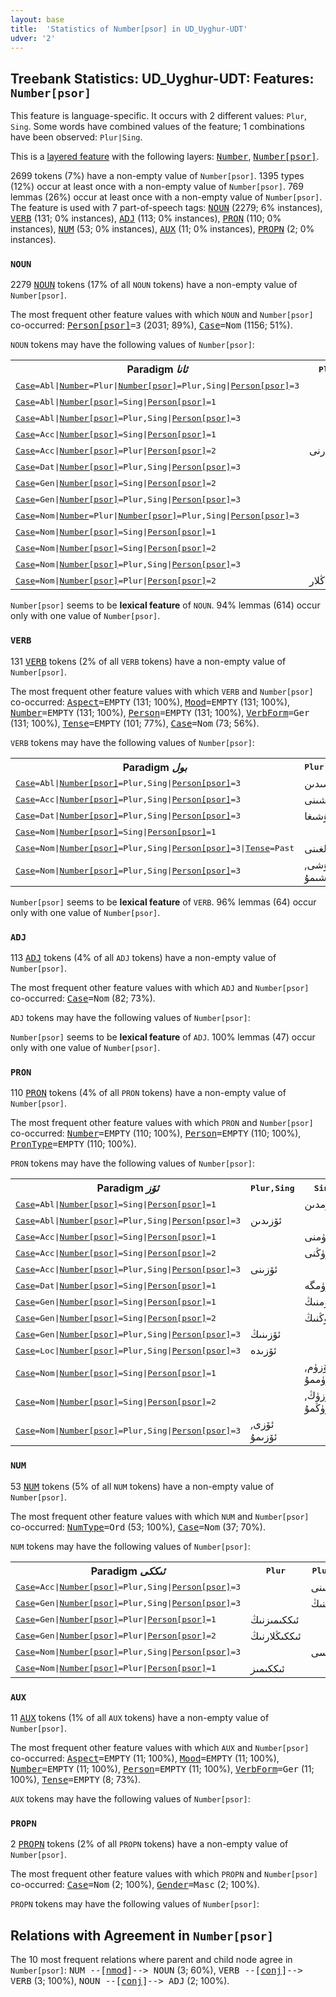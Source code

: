 ```yaml
---
layout: base
title:  'Statistics of Number[psor] in UD_Uyghur-UDT'
udver: '2'
---
```


## Treebank Statistics: UD_Uyghur-UDT: Features: `Number[psor]`

This feature is language-specific.
It occurs with 2 different values: `Plur`, `Sing`.
Some words have combined values of the feature; 1 combinations have been observed: `Plur|Sing`.

This is a <a href="../../u/overview/feat-layers.html">layered feature</a> with the following layers: <tt><a href="ug_udt-feat-Number.html">Number</a></tt>, <tt><a href="ug_udt-feat-Number-psor.html">Number[psor]</a></tt>.

2699 tokens (7%) have a non-empty value of `Number[psor]`.
1395 types (12%) occur at least once with a non-empty value of `Number[psor]`.
769 lemmas (26%) occur at least once with a non-empty value of `Number[psor]`.
The feature is used with 7 part-of-speech tags: <tt><a href="ug_udt-pos-NOUN.html">NOUN</a></tt> (2279; 6% instances), <tt><a href="ug_udt-pos-VERB.html">VERB</a></tt> (131; 0% instances), <tt><a href="ug_udt-pos-ADJ.html">ADJ</a></tt> (113; 0% instances), <tt><a href="ug_udt-pos-PRON.html">PRON</a></tt> (110; 0% instances), <tt><a href="ug_udt-pos-NUM.html">NUM</a></tt> (53; 0% instances), <tt><a href="ug_udt-pos-AUX.html">AUX</a></tt> (11; 0% instances), <tt><a href="ug_udt-pos-PROPN.html">PROPN</a></tt> (2; 0% instances).

### `NOUN`

2279 <tt><a href="ug_udt-pos-NOUN.html">NOUN</a></tt> tokens (17% of all `NOUN` tokens) have a non-empty value of `Number[psor]`.

The most frequent other feature values with which `NOUN` and `Number[psor]` co-occurred: <tt><a href="ug_udt-feat-Person-psor.html">Person[psor]</a></tt><tt>=3</tt> (2031; 89%), <tt><a href="ug_udt-feat-Case.html">Case</a></tt><tt>=Nom</tt> (1156; 51%).

`NOUN` tokens may have the following values of `Number[psor]`:


<table>
  <tr><th>Paradigm <i>ئانا</i></th><th><tt>Plur</tt></th><th><tt>Plur,Sing</tt></th><th><tt>Sing</tt></th></tr>
  <tr><td><tt><tt><a href="ug_udt-feat-Case.html">Case</a></tt><tt>=Abl</tt>|<tt><a href="ug_udt-feat-Number.html">Number</a></tt><tt>=Plur</tt>|<tt><a href="ug_udt-feat-Number-psor.html">Number[psor]</a></tt><tt>=Plur,Sing</tt>|<tt><a href="ug_udt-feat-Person-psor.html">Person[psor]</a></tt><tt>=3</tt></tt></td><td></td><td>ئانىلىرىدىن</td><td></td></tr>
  <tr><td><tt><tt><a href="ug_udt-feat-Case.html">Case</a></tt><tt>=Abl</tt>|<tt><a href="ug_udt-feat-Number-psor.html">Number[psor]</a></tt><tt>=Sing</tt>|<tt><a href="ug_udt-feat-Person-psor.html">Person[psor]</a></tt><tt>=1</tt></tt></td><td></td><td></td><td>ئانامدىن</td></tr>
  <tr><td><tt><tt><a href="ug_udt-feat-Case.html">Case</a></tt><tt>=Abl</tt>|<tt><a href="ug_udt-feat-Number-psor.html">Number[psor]</a></tt><tt>=Plur,Sing</tt>|<tt><a href="ug_udt-feat-Person-psor.html">Person[psor]</a></tt><tt>=3</tt></tt></td><td></td><td>ئانىسىدىن</td><td></td></tr>
  <tr><td><tt><tt><a href="ug_udt-feat-Case.html">Case</a></tt><tt>=Acc</tt>|<tt><a href="ug_udt-feat-Number-psor.html">Number[psor]</a></tt><tt>=Sing</tt>|<tt><a href="ug_udt-feat-Person-psor.html">Person[psor]</a></tt><tt>=1</tt></tt></td><td></td><td></td><td>ئانامنى</td></tr>
  <tr><td><tt><tt><a href="ug_udt-feat-Case.html">Case</a></tt><tt>=Acc</tt>|<tt><a href="ug_udt-feat-Number-psor.html">Number[psor]</a></tt><tt>=Plur</tt>|<tt><a href="ug_udt-feat-Person-psor.html">Person[psor]</a></tt><tt>=2</tt></tt></td><td>ئاناڭلارنى</td><td></td><td></td></tr>
  <tr><td><tt><tt><a href="ug_udt-feat-Case.html">Case</a></tt><tt>=Dat</tt>|<tt><a href="ug_udt-feat-Number-psor.html">Number[psor]</a></tt><tt>=Plur,Sing</tt>|<tt><a href="ug_udt-feat-Person-psor.html">Person[psor]</a></tt><tt>=3</tt></tt></td><td></td><td>ئانىسىغا</td><td></td></tr>
  <tr><td><tt><tt><a href="ug_udt-feat-Case.html">Case</a></tt><tt>=Gen</tt>|<tt><a href="ug_udt-feat-Number-psor.html">Number[psor]</a></tt><tt>=Sing</tt>|<tt><a href="ug_udt-feat-Person-psor.html">Person[psor]</a></tt><tt>=2</tt></tt></td><td></td><td></td><td>ئاناڭنىڭ</td></tr>
  <tr><td><tt><tt><a href="ug_udt-feat-Case.html">Case</a></tt><tt>=Gen</tt>|<tt><a href="ug_udt-feat-Number-psor.html">Number[psor]</a></tt><tt>=Plur,Sing</tt>|<tt><a href="ug_udt-feat-Person-psor.html">Person[psor]</a></tt><tt>=3</tt></tt></td><td></td><td>ئانىسىنىڭ</td><td></td></tr>
  <tr><td><tt><tt><a href="ug_udt-feat-Case.html">Case</a></tt><tt>=Nom</tt>|<tt><a href="ug_udt-feat-Number.html">Number</a></tt><tt>=Plur</tt>|<tt><a href="ug_udt-feat-Number-psor.html">Number[psor]</a></tt><tt>=Plur,Sing</tt>|<tt><a href="ug_udt-feat-Person-psor.html">Person[psor]</a></tt><tt>=3</tt></tt></td><td></td><td>ئانىلىرىمۇ</td><td></td></tr>
  <tr><td><tt><tt><a href="ug_udt-feat-Case.html">Case</a></tt><tt>=Nom</tt>|<tt><a href="ug_udt-feat-Number-psor.html">Number[psor]</a></tt><tt>=Sing</tt>|<tt><a href="ug_udt-feat-Person-psor.html">Person[psor]</a></tt><tt>=1</tt></tt></td><td></td><td></td><td>ئانام</td></tr>
  <tr><td><tt><tt><a href="ug_udt-feat-Case.html">Case</a></tt><tt>=Nom</tt>|<tt><a href="ug_udt-feat-Number-psor.html">Number[psor]</a></tt><tt>=Sing</tt>|<tt><a href="ug_udt-feat-Person-psor.html">Person[psor]</a></tt><tt>=2</tt></tt></td><td></td><td></td><td>ئاناڭ</td></tr>
  <tr><td><tt><tt><a href="ug_udt-feat-Case.html">Case</a></tt><tt>=Nom</tt>|<tt><a href="ug_udt-feat-Number-psor.html">Number[psor]</a></tt><tt>=Plur,Sing</tt>|<tt><a href="ug_udt-feat-Person-psor.html">Person[psor]</a></tt><tt>=3</tt></tt></td><td></td><td>ئانىسى</td><td></td></tr>
  <tr><td><tt><tt><a href="ug_udt-feat-Case.html">Case</a></tt><tt>=Nom</tt>|<tt><a href="ug_udt-feat-Number-psor.html">Number[psor]</a></tt><tt>=Plur</tt>|<tt><a href="ug_udt-feat-Person-psor.html">Person[psor]</a></tt><tt>=2</tt></tt></td><td>ئاناڭلار</td><td></td><td></td></tr>
</table>

`Number[psor]` seems to be **lexical feature** of `NOUN`. 94% lemmas (614) occur only with one value of `Number[psor]`.

### `VERB`

131 <tt><a href="ug_udt-pos-VERB.html">VERB</a></tt> tokens (2% of all `VERB` tokens) have a non-empty value of `Number[psor]`.

The most frequent other feature values with which `VERB` and `Number[psor]` co-occurred: <tt><a href="ug_udt-feat-Aspect.html">Aspect</a></tt><tt>=EMPTY</tt> (131; 100%), <tt><a href="ug_udt-feat-Mood.html">Mood</a></tt><tt>=EMPTY</tt> (131; 100%), <tt><a href="ug_udt-feat-Number.html">Number</a></tt><tt>=EMPTY</tt> (131; 100%), <tt><a href="ug_udt-feat-Person.html">Person</a></tt><tt>=EMPTY</tt> (131; 100%), <tt><a href="ug_udt-feat-VerbForm.html">VerbForm</a></tt><tt>=Ger</tt> (131; 100%), <tt><a href="ug_udt-feat-Tense.html">Tense</a></tt><tt>=EMPTY</tt> (101; 77%), <tt><a href="ug_udt-feat-Case.html">Case</a></tt><tt>=Nom</tt> (73; 56%).

`VERB` tokens may have the following values of `Number[psor]`:


<table>
  <tr><th>Paradigm <i>بول</i></th><th><tt>Plur,Sing</tt></th><th><tt>Sing</tt></th></tr>
  <tr><td><tt><tt><a href="ug_udt-feat-Case.html">Case</a></tt><tt>=Abl</tt>|<tt><a href="ug_udt-feat-Number-psor.html">Number[psor]</a></tt><tt>=Plur,Sing</tt>|<tt><a href="ug_udt-feat-Person-psor.html">Person[psor]</a></tt><tt>=3</tt></tt></td><td>بولۇشىدىن</td><td></td></tr>
  <tr><td><tt><tt><a href="ug_udt-feat-Case.html">Case</a></tt><tt>=Acc</tt>|<tt><a href="ug_udt-feat-Number-psor.html">Number[psor]</a></tt><tt>=Plur,Sing</tt>|<tt><a href="ug_udt-feat-Person-psor.html">Person[psor]</a></tt><tt>=3</tt></tt></td><td>بولۇشىنى</td><td></td></tr>
  <tr><td><tt><tt><a href="ug_udt-feat-Case.html">Case</a></tt><tt>=Dat</tt>|<tt><a href="ug_udt-feat-Number-psor.html">Number[psor]</a></tt><tt>=Plur,Sing</tt>|<tt><a href="ug_udt-feat-Person-psor.html">Person[psor]</a></tt><tt>=3</tt></tt></td><td>بولۇشىغا</td><td></td></tr>
  <tr><td><tt><tt><a href="ug_udt-feat-Case.html">Case</a></tt><tt>=Nom</tt>|<tt><a href="ug_udt-feat-Number-psor.html">Number[psor]</a></tt><tt>=Sing</tt>|<tt><a href="ug_udt-feat-Person-psor.html">Person[psor]</a></tt><tt>=1</tt></tt></td><td></td><td>بولۇشۇم</td></tr>
  <tr><td><tt><tt><a href="ug_udt-feat-Case.html">Case</a></tt><tt>=Nom</tt>|<tt><a href="ug_udt-feat-Number-psor.html">Number[psor]</a></tt><tt>=Plur,Sing</tt>|<tt><a href="ug_udt-feat-Person-psor.html">Person[psor]</a></tt><tt>=3</tt>|<tt><a href="ug_udt-feat-Tense.html">Tense</a></tt><tt>=Past</tt></tt></td><td>بولغىنى</td><td></td></tr>
  <tr><td><tt><tt><a href="ug_udt-feat-Case.html">Case</a></tt><tt>=Nom</tt>|<tt><a href="ug_udt-feat-Number-psor.html">Number[psor]</a></tt><tt>=Plur,Sing</tt>|<tt><a href="ug_udt-feat-Person-psor.html">Person[psor]</a></tt><tt>=3</tt></tt></td><td>بولۇشى, بولۇشىمۇ</td><td></td></tr>
</table>

`Number[psor]` seems to be **lexical feature** of `VERB`. 96% lemmas (64) occur only with one value of `Number[psor]`.

### `ADJ`

113 <tt><a href="ug_udt-pos-ADJ.html">ADJ</a></tt> tokens (4% of all `ADJ` tokens) have a non-empty value of `Number[psor]`.

The most frequent other feature values with which `ADJ` and `Number[psor]` co-occurred: <tt><a href="ug_udt-feat-Case.html">Case</a></tt><tt>=Nom</tt> (82; 73%).

`ADJ` tokens may have the following values of `Number[psor]`:


`Number[psor]` seems to be **lexical feature** of `ADJ`. 100% lemmas (47) occur only with one value of `Number[psor]`.

### `PRON`

110 <tt><a href="ug_udt-pos-PRON.html">PRON</a></tt> tokens (4% of all `PRON` tokens) have a non-empty value of `Number[psor]`.

The most frequent other feature values with which `PRON` and `Number[psor]` co-occurred: <tt><a href="ug_udt-feat-Number.html">Number</a></tt><tt>=EMPTY</tt> (110; 100%), <tt><a href="ug_udt-feat-Person.html">Person</a></tt><tt>=EMPTY</tt> (110; 100%), <tt><a href="ug_udt-feat-PronType.html">PronType</a></tt><tt>=EMPTY</tt> (110; 100%).

`PRON` tokens may have the following values of `Number[psor]`:


<table>
  <tr><th>Paradigm <i>ئۆز</i></th><th><tt>Plur,Sing</tt></th><th><tt>Sing</tt></th></tr>
  <tr><td><tt><tt><a href="ug_udt-feat-Case.html">Case</a></tt><tt>=Abl</tt>|<tt><a href="ug_udt-feat-Number-psor.html">Number[psor]</a></tt><tt>=Sing</tt>|<tt><a href="ug_udt-feat-Person-psor.html">Person[psor]</a></tt><tt>=1</tt></tt></td><td></td><td>ئۆزۈمدىن</td></tr>
  <tr><td><tt><tt><a href="ug_udt-feat-Case.html">Case</a></tt><tt>=Abl</tt>|<tt><a href="ug_udt-feat-Number-psor.html">Number[psor]</a></tt><tt>=Plur,Sing</tt>|<tt><a href="ug_udt-feat-Person-psor.html">Person[psor]</a></tt><tt>=3</tt></tt></td><td>ئۆزىدىن</td><td></td></tr>
  <tr><td><tt><tt><a href="ug_udt-feat-Case.html">Case</a></tt><tt>=Acc</tt>|<tt><a href="ug_udt-feat-Number-psor.html">Number[psor]</a></tt><tt>=Sing</tt>|<tt><a href="ug_udt-feat-Person-psor.html">Person[psor]</a></tt><tt>=1</tt></tt></td><td></td><td>ئۆزۈمنى</td></tr>
  <tr><td><tt><tt><a href="ug_udt-feat-Case.html">Case</a></tt><tt>=Acc</tt>|<tt><a href="ug_udt-feat-Number-psor.html">Number[psor]</a></tt><tt>=Sing</tt>|<tt><a href="ug_udt-feat-Person-psor.html">Person[psor]</a></tt><tt>=2</tt></tt></td><td></td><td>ئۆزۈڭنى</td></tr>
  <tr><td><tt><tt><a href="ug_udt-feat-Case.html">Case</a></tt><tt>=Acc</tt>|<tt><a href="ug_udt-feat-Number-psor.html">Number[psor]</a></tt><tt>=Plur,Sing</tt>|<tt><a href="ug_udt-feat-Person-psor.html">Person[psor]</a></tt><tt>=3</tt></tt></td><td>ئۆزىنى</td><td></td></tr>
  <tr><td><tt><tt><a href="ug_udt-feat-Case.html">Case</a></tt><tt>=Dat</tt>|<tt><a href="ug_udt-feat-Number-psor.html">Number[psor]</a></tt><tt>=Sing</tt>|<tt><a href="ug_udt-feat-Person-psor.html">Person[psor]</a></tt><tt>=1</tt></tt></td><td></td><td>ئۆزۈمگە</td></tr>
  <tr><td><tt><tt><a href="ug_udt-feat-Case.html">Case</a></tt><tt>=Gen</tt>|<tt><a href="ug_udt-feat-Number-psor.html">Number[psor]</a></tt><tt>=Sing</tt>|<tt><a href="ug_udt-feat-Person-psor.html">Person[psor]</a></tt><tt>=1</tt></tt></td><td></td><td>ئۆزۈمنىڭ</td></tr>
  <tr><td><tt><tt><a href="ug_udt-feat-Case.html">Case</a></tt><tt>=Gen</tt>|<tt><a href="ug_udt-feat-Number-psor.html">Number[psor]</a></tt><tt>=Sing</tt>|<tt><a href="ug_udt-feat-Person-psor.html">Person[psor]</a></tt><tt>=2</tt></tt></td><td></td><td>ئۆزۈڭنىڭ</td></tr>
  <tr><td><tt><tt><a href="ug_udt-feat-Case.html">Case</a></tt><tt>=Gen</tt>|<tt><a href="ug_udt-feat-Number-psor.html">Number[psor]</a></tt><tt>=Plur,Sing</tt>|<tt><a href="ug_udt-feat-Person-psor.html">Person[psor]</a></tt><tt>=3</tt></tt></td><td>ئۆزىنىڭ</td><td></td></tr>
  <tr><td><tt><tt><a href="ug_udt-feat-Case.html">Case</a></tt><tt>=Loc</tt>|<tt><a href="ug_udt-feat-Number-psor.html">Number[psor]</a></tt><tt>=Plur,Sing</tt>|<tt><a href="ug_udt-feat-Person-psor.html">Person[psor]</a></tt><tt>=3</tt></tt></td><td>ئۆزىدە</td><td></td></tr>
  <tr><td><tt><tt><a href="ug_udt-feat-Case.html">Case</a></tt><tt>=Nom</tt>|<tt><a href="ug_udt-feat-Number-psor.html">Number[psor]</a></tt><tt>=Sing</tt>|<tt><a href="ug_udt-feat-Person-psor.html">Person[psor]</a></tt><tt>=1</tt></tt></td><td></td><td>ئۆزۈم, ئۆزۈممۇ</td></tr>
  <tr><td><tt><tt><a href="ug_udt-feat-Case.html">Case</a></tt><tt>=Nom</tt>|<tt><a href="ug_udt-feat-Number-psor.html">Number[psor]</a></tt><tt>=Sing</tt>|<tt><a href="ug_udt-feat-Person-psor.html">Person[psor]</a></tt><tt>=2</tt></tt></td><td></td><td>ئۆزۈڭ, ئۆزۈڭمۇ</td></tr>
  <tr><td><tt><tt><a href="ug_udt-feat-Case.html">Case</a></tt><tt>=Nom</tt>|<tt><a href="ug_udt-feat-Number-psor.html">Number[psor]</a></tt><tt>=Plur,Sing</tt>|<tt><a href="ug_udt-feat-Person-psor.html">Person[psor]</a></tt><tt>=3</tt></tt></td><td>ئۆزى, ئۆزىمۇ</td><td></td></tr>
</table>

### `NUM`

53 <tt><a href="ug_udt-pos-NUM.html">NUM</a></tt> tokens (5% of all `NUM` tokens) have a non-empty value of `Number[psor]`.

The most frequent other feature values with which `NUM` and `Number[psor]` co-occurred: <tt><a href="ug_udt-feat-NumType.html">NumType</a></tt><tt>=Ord</tt> (53; 100%), <tt><a href="ug_udt-feat-Case.html">Case</a></tt><tt>=Nom</tt> (37; 70%).

`NUM` tokens may have the following values of `Number[psor]`:


<table>
  <tr><th>Paradigm <i>ئىككى</i></th><th><tt>Plur</tt></th><th><tt>Plur,Sing</tt></th></tr>
  <tr><td><tt><tt><a href="ug_udt-feat-Case.html">Case</a></tt><tt>=Acc</tt>|<tt><a href="ug_udt-feat-Number-psor.html">Number[psor]</a></tt><tt>=Plur,Sing</tt>|<tt><a href="ug_udt-feat-Person-psor.html">Person[psor]</a></tt><tt>=3</tt></tt></td><td></td><td>ئىككىسىنى</td></tr>
  <tr><td><tt><tt><a href="ug_udt-feat-Case.html">Case</a></tt><tt>=Gen</tt>|<tt><a href="ug_udt-feat-Number-psor.html">Number[psor]</a></tt><tt>=Plur,Sing</tt>|<tt><a href="ug_udt-feat-Person-psor.html">Person[psor]</a></tt><tt>=3</tt></tt></td><td></td><td>ئىككىسىنىڭ</td></tr>
  <tr><td><tt><tt><a href="ug_udt-feat-Case.html">Case</a></tt><tt>=Gen</tt>|<tt><a href="ug_udt-feat-Number-psor.html">Number[psor]</a></tt><tt>=Plur</tt>|<tt><a href="ug_udt-feat-Person-psor.html">Person[psor]</a></tt><tt>=1</tt></tt></td><td>ئىككىمىزنىڭ</td><td></td></tr>
  <tr><td><tt><tt><a href="ug_udt-feat-Case.html">Case</a></tt><tt>=Gen</tt>|<tt><a href="ug_udt-feat-Number-psor.html">Number[psor]</a></tt><tt>=Plur</tt>|<tt><a href="ug_udt-feat-Person-psor.html">Person[psor]</a></tt><tt>=2</tt></tt></td><td>ئىككىڭلارنىڭ</td><td></td></tr>
  <tr><td><tt><tt><a href="ug_udt-feat-Case.html">Case</a></tt><tt>=Nom</tt>|<tt><a href="ug_udt-feat-Number-psor.html">Number[psor]</a></tt><tt>=Plur,Sing</tt>|<tt><a href="ug_udt-feat-Person-psor.html">Person[psor]</a></tt><tt>=3</tt></tt></td><td></td><td>ئىككىسى</td></tr>
  <tr><td><tt><tt><a href="ug_udt-feat-Case.html">Case</a></tt><tt>=Nom</tt>|<tt><a href="ug_udt-feat-Number-psor.html">Number[psor]</a></tt><tt>=Plur</tt>|<tt><a href="ug_udt-feat-Person-psor.html">Person[psor]</a></tt><tt>=1</tt></tt></td><td>ئىككىمىز</td><td></td></tr>
</table>

### `AUX`

11 <tt><a href="ug_udt-pos-AUX.html">AUX</a></tt> tokens (1% of all `AUX` tokens) have a non-empty value of `Number[psor]`.

The most frequent other feature values with which `AUX` and `Number[psor]` co-occurred: <tt><a href="ug_udt-feat-Aspect.html">Aspect</a></tt><tt>=EMPTY</tt> (11; 100%), <tt><a href="ug_udt-feat-Mood.html">Mood</a></tt><tt>=EMPTY</tt> (11; 100%), <tt><a href="ug_udt-feat-Number.html">Number</a></tt><tt>=EMPTY</tt> (11; 100%), <tt><a href="ug_udt-feat-Person.html">Person</a></tt><tt>=EMPTY</tt> (11; 100%), <tt><a href="ug_udt-feat-VerbForm.html">VerbForm</a></tt><tt>=Ger</tt> (11; 100%), <tt><a href="ug_udt-feat-Tense.html">Tense</a></tt><tt>=EMPTY</tt> (8; 73%).

`AUX` tokens may have the following values of `Number[psor]`:


### `PROPN`

2 <tt><a href="ug_udt-pos-PROPN.html">PROPN</a></tt> tokens (2% of all `PROPN` tokens) have a non-empty value of `Number[psor]`.

The most frequent other feature values with which `PROPN` and `Number[psor]` co-occurred: <tt><a href="ug_udt-feat-Case.html">Case</a></tt><tt>=Nom</tt> (2; 100%), <tt><a href="ug_udt-feat-Gender.html">Gender</a></tt><tt>=Masc</tt> (2; 100%).

`PROPN` tokens may have the following values of `Number[psor]`:


## Relations with Agreement in `Number[psor]`

The 10 most frequent relations where parent and child node agree in `Number[psor]`:
<tt>NUM --[<tt><a href="ug_udt-dep-nmod.html">nmod</a></tt>]--> NOUN</tt> (3; 60%),
<tt>VERB --[<tt><a href="ug_udt-dep-conj.html">conj</a></tt>]--> VERB</tt> (3; 100%),
<tt>NOUN --[<tt><a href="ug_udt-dep-conj.html">conj</a></tt>]--> ADJ</tt> (2; 100%).

